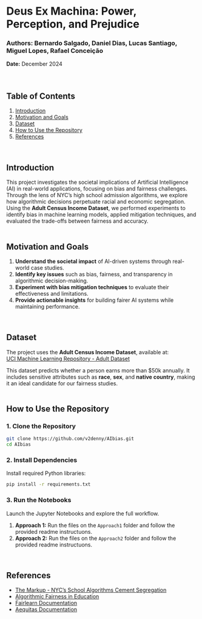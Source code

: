 # Deus Ex Machina: Power, Perception, and Prejudice

### Authors: Bernardo Salgado, Daniel Dias, Lucas Santiago, Miguel Lopes, Rafael Conceição  
**Date:** December 2024  
<br>
<br>

## **Table of Contents**
1. [Introduction](#introduction)
2. [Motivation and Goals](#motivation-and-goals)
3. [Dataset](#dataset)
4. [How to Use the Repository](#how-to-use-the-repository)
5. [References](#references)
<br>

## **Introduction**

This project investigates the societal implications of Artificial Intelligence (AI) in real-world applications, focusing on bias and fairness challenges. Through the lens of NYC’s high school admission algorithms, we explore how algorithmic decisions perpetuate racial and economic segregation. Using the **Adult Census Income Dataset**, we performed experiments to identify bias in machine learning models, applied mitigation techniques, and evaluated the trade-offs between fairness and accuracy.
<br>
<br>


## **Motivation and Goals**

1. **Understand the societal impact** of AI-driven systems through real-world case studies.  
2. **Identify key issues** such as bias, fairness, and transparency in algorithmic decision-making.  
3. **Experiment with bias mitigation techniques** to evaluate their effectiveness and limitations.  
4. **Provide actionable insights** for building fairer AI systems while maintaining performance.
<br>


## **Dataset**

The project uses the **Adult Census Income Dataset**, available at:  
[UCI Machine Learning Repository - Adult Dataset](https://www.kaggle.com/datasets/uciml/adult-census-income)  

This dataset predicts whether a person earns more than $50k annually. It includes sensitive attributes such as **race**, **sex**, and **native country**, making it an ideal candidate for our fairness studies.
<br>
<br>


## **How to Use the Repository**

### **1. Clone the Repository**
```bash
git clone https://github.com/v2denny/AIbias.git
cd AIbias
```

### **2. Install Dependencies**
Install required Python libraries:
```bash
pip install -r requirements.txt
```

### **3. Run the Notebooks**
Launch the Jupyter Notebooks and explore the full workflow.
1. **Approach 1:** Run the files on the `Approach1` folder and follow the provided readme instructuons.
2. **Approach 2:** Run the files on the `Approach2` folder and follow the provided readme instructuons.
<br>


## **References**

- [The Markup - NYC’s School Algorithms Cement Segregation](https://themarkup.org/machine-learning/2021/05/26/nycs-school-algorithms-cement-segregation-this-data-shows-how)
- [Algorithmic Fairness in Education](https://arxiv.org/abs/2110.00530)
- [Fairlearn Documentation](https://fairlearn.org/)
- [Aequitas Documentation](https://github.com/dssg/aequitas)
